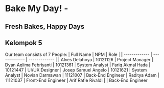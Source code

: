# Bake My Day! - 
## Fresh Bakes, Happy Days 

## Kelompok 5 
Our team consists of 7 People:
| Full Name  | NPM | Role |
| ------------- | ------------- | ------------- |
| Alves Delahoya  | 10121126  | Project Manager
| Dyan Aqlima Febriyanti  | 10121361 |  System Analyst
| Fariq Akmal Hada  | 10121447 | UI/UX Designer
| Josep Samuel Angelo  | 10121621 | System Analyst
| Novian Darmawan	 | 11121007 | Back-End Engineer
| Raditya Adam | 11121037 | Front-End Engineer
| Arif Rafie Rivaldi  |  | Back-End Engineer
